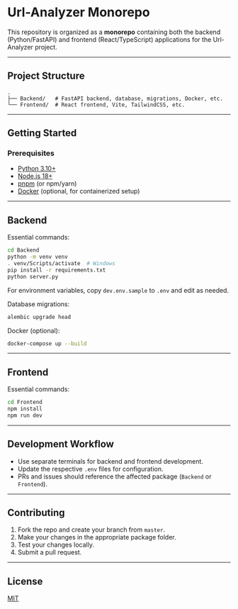 # Url-Analyzer Monorepo

This repository is organized as a **monorepo** containing both the backend (Python/FastAPI) and frontend (React/TypeScript) applications for the Url-Analyzer project.

---

## Project Structure

```
.
├── Backend/   # FastAPI backend, database, migrations, Docker, etc.
└── Frontend/  # React frontend, Vite, TailwindCSS, etc.
```

---

## Getting Started

### Prerequisites
- [Python 3.10+](https://www.python.org/downloads/)
- [Node.js 18+](https://nodejs.org/)
- [pnpm](https://pnpm.io/) (or npm/yarn)
- [Docker](https://www.docker.com/) (optional, for containerized setup)

---


## Backend

Essential commands:

```bash
cd Backend
python -m venv venv
. venv/Scripts/activate  # Windows
pip install -r requirements.txt
python server.py
```

For environment variables, copy `dev.env.sample` to `.env` and edit as needed.

Database migrations:
```bash
alembic upgrade head
```

Docker (optional):
```bash
docker-compose up --build
```

---


## Frontend

Essential commands:

```bash
cd Frontend
npm install
npm run dev
```

---

## Development Workflow
- Use separate terminals for backend and frontend development.
- Update the respective `.env` files for configuration.
- PRs and issues should reference the affected package (`Backend` or `Frontend`).

---

## Contributing
1. Fork the repo and create your branch from `master`.
2. Make your changes in the appropriate package folder.
3. Test your changes locally.
4. Submit a pull request.

---

## License
[MIT](LICENSE)
